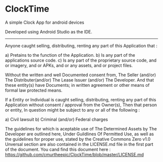# ClockTime
A simple Clock App for android devices

Developed using Android Studio as the IDE.

-----------------------------------------------------------------------------------------------------------------------------
Anyone caught selling, distributing, renting any part of this Application that : 

a) Pretains to the function of the Application.
b) Is any part of the applications source code.
c) Is any part of the proprietary source code, and or imagery, and or APKs, and or any assets, and or project files.

Without the written and well Documented consent from, The Seller (and/or) The Distributer(and/or) The Lease Issuer (and/or)
The Developer. And that these entity(s) have Documents; in written agreement or other means of formal law protected means. 

If a Entity or Individual is caught selling, distributing, renting any part of this Application without consent / approval from the Owner(s), Then that person or entity, In question might be subject to any or all of the following : 

a) Civil lawsuit
b) Criminal (and/or) Federal charges

The guidelines for which is aceptable use of The Determined Assets by The Developer are outlined here, 
Under Guildlines Of Permitted Use, as well as the guidelines for proper use, stated by the Creative Commons Zero v1.0 Unversal section are also contained in the LICENSE.md file in the first part of the document.
You cand find this document here : https://github.com/cmurtheepic/ClockTime/blob/master/LICENSE.md
